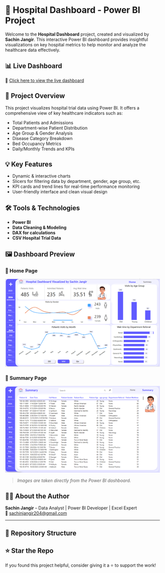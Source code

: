 # 🏥 Hospital Dashboard - Power BI Project

Welcome to the **Hospital Dashboard** project, created and visualized by **Sachin Jangir**. This interactive Power BI dashboard provides insightful visualizations on key hospital metrics to help monitor and analyze the healthcare data effectively.

## 📊 Live Dashboard

🔗 [Click here to view the live dashboard](https://app.powerbi.com/view?r=eyJrIjoiNzU1NjI2OTEtNWM4Mi00YzUwLTlkZmYtN2NiYTNjM2U0N2U1IiwidCI6ImRiMzhiMzkwLTAyODMtNGQ1Yy04ODlhLTQxYjg2YjY0OWUyMSJ9)

## 📁 Project Overview

This project visualizes hospital trial data using Power BI. It offers a comprehensive view of key healthcare indicators such as:

- Total Patients and Admissions
- Department-wise Patient Distribution
- Age Group & Gender Analysis
- Disease Category Breakdown
- Bed Occupancy Metrics
- Daily/Monthly Trends and KPIs

## 💡 Key Features

- Dynamic & interactive charts
- Slicers for filtering data by department, gender, age group, etc.
- KPI cards and trend lines for real-time performance monitoring
- User-friendly interface and clean visual design

## 🛠️ Tools & Technologies

- **Power BI**
- **Data Cleaning & Modeling**
- **DAX for calculations**
- **CSV Hospital Trial Data**

## 🖼️ Dashboard Preview

### 🔹 Home Page

![Home Page](https://github.com/DataAnalystSachin/Hospital-Dashboard/blob/b9c98ea0685581a8d7bc4a8d3b412c77691063ff/Home.png?raw=true)

### 🔹 Summary Page

![Summary Page](https://github.com/DataAnalystSachin/Hospital-Dashboard/blob/b9c98ea0685581a8d7bc4a8d3b412c77691063ff/Summary.png?raw=true)

> *Images are taken directly from the Power BI dashboard.*

## 👨‍⚕️ About the Author

**Sachin Jangir** – Data Analyst | Power BI Developer | Excel Expert  
📧 sachinjangir204@gmail.com  


---

## 📌 Repository Structure


## ⭐️ Star the Repo

If you found this project helpful, consider giving it a ⭐️ to support the work!
